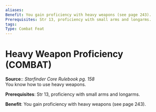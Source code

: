 ```yaml
---
aliases: 
Benefit: You gain proficiency with heavy weapons (see page 243).
Prerequisites: Str 13, proficiency with small arms and longarms.
tags: 
Type: Combat Feat
---
```


# Heavy Weapon Proficiency (COMBAT)

**Source**:: _Starfinder Core Rulebook pg. 158_  
You know how to use heavy weapons.

**Prerequisites**: Str 13, proficiency with small arms and longarms.

**Benefit**: You gain proficiency with heavy weapons (see page 243).
